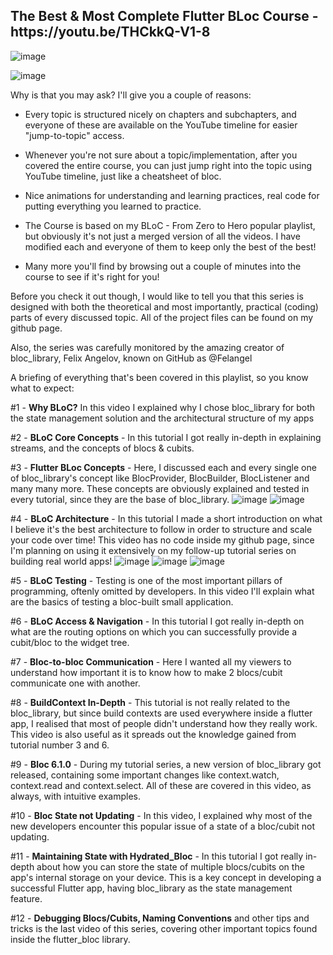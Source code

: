 <h2><b> The Best & Most Complete Flutter BLoc Course - https://youtu.be/THCkkQ-V1-8 </b></h2>

![image](https://user-images.githubusercontent.com/64513385/120223781-c2c05b80-c25f-11eb-9821-5c8bcf347a4c.png)

![image](https://user-images.githubusercontent.com/64513385/120223945-103cc880-c260-11eb-93f5-5d5a79c30c17.png)



Why is that you may ask? I'll give you a couple of reasons:

- Every topic is structured nicely on chapters and subchapters, and everyone of these are available on the YouTube timeline for easier "jump-to-topic" access.

- Whenever you're not sure about a topic/implementation, after you covered the entire course, you can just jump right into the topic using YouTube timeline, just like a cheatsheet of bloc.

- Nice animations for understanding and learning practices, real code for putting everything you learned to practice.

- The Course is based on my BLoC - From Zero to Hero popular playlist, but obviously it's not just a merged version of all the videos. I have modified each and everyone of them to keep only the best of the best!

- Many more you'll find by browsing out a couple of minutes into the course to see if it's right for you!


Before you check it out though, I would like to tell you that this series is designed with both the theoretical and most importantly, practical (coding) parts of every discussed topic. All of the project files can be found on my github page.

Also, the series was carefully monitored by the amazing creator of bloc_library, Felix Angelov, known on GitHub as @Felangel

A briefing of everything that's been covered in this playlist, so you know what to expect:



#1 - **Why BLoC?** In this video I explained why I chose bloc_library for both the state management solution and the architectural structure of my apps

#2 - **BLoC Core Concepts** - In this tutorial I got really in-depth in explaining streams, and the concepts of blocs & cubits.

#3 - **Flutter BLoc Concepts** - Here, I discussed each and every single one of bloc_library's concept like BlocProvider, BlocBuilder, BlocListener and many many more. These concepts are obviously explained and tested in every tutorial, since they are the base of bloc_library.
![image](https://user-images.githubusercontent.com/64513385/120223313-0b2b4980-c25f-11eb-8c81-c75e57ca97d1.png)
![image](https://user-images.githubusercontent.com/64513385/120223521-56455c80-c25f-11eb-92ec-91faecfddee4.png)


#4 - **BLoC Architecture** - In this tutorial I made a short introduction on what I believe it's the best architecture to follow in order to structure and scale your code over time! This video has no code inside my github page, since I'm planning on using it extensively on my follow-up tutorial series on building real world apps!
![image](https://user-images.githubusercontent.com/64513385/120224724-99a0ca80-c261-11eb-9dac-02331a915681.png)
![image](https://user-images.githubusercontent.com/64513385/120224807-c0f79780-c261-11eb-8208-da1e99c49a19.png)
![image](https://user-images.githubusercontent.com/64513385/120225129-4bd89200-c262-11eb-946e-e548ee56c4c4.png)

#5 - **BLoC Testing** - Testing is one of the most important pillars of programming, oftenly omitted by developers. In this video I'll explain what are the basics of testing a bloc-built small application.

#6 - **BLoC Access & Navigation** - In this tutorial I got really in-depth on what are the routing options on which you can successfully provide a cubit/bloc to the widget tree.

#7 - **Bloc-to-bloc Communication** - Here I wanted all my viewers to understand how important it is to know how to make 2 blocs/cubit communicate one with another.

#8 - **BuildContext In-Depth** - This tutorial is not really related to the bloc_library, but since build contexts are used everywhere inside a flutter app, I realised that most of people didn't understand how they really work. This video is also useful as it spreads out the knowledge gained from tutorial number 3 and 6.

#9 - **Bloc 6.1.0** - During my tutorial series, a new version of bloc_library got released, containing some important changes like context.watch, context.read and context.select. All of these are covered in this video, as always, with intuitive examples.

#10 - **Bloc State not Updating** - In this video, I explained why most of the new developers encounter this popular issue of a state of a bloc/cubit not updating.

#11 - **Maintaining State with Hydrated_Bloc** - In this tutorial I got really in-depth about how you can store the state of multiple blocs/cubits on the app's internal storage on your device. This is a key concept in developing a successful Flutter app, having bloc_library as the state management feature.

#12 - **Debugging Blocs/Cubits, Naming Conventions** and other tips and tricks is the last video of this series, covering other important topics found inside the flutter_bloc library.

